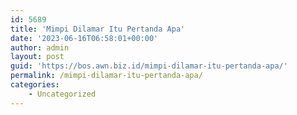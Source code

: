 ```yaml
---
id: 5689
title: 'Mimpi Dilamar Itu Pertanda Apa'
date: '2023-06-16T06:58:01+00:00'
author: admin
layout: post
guid: 'https://bos.awn.biz.id/mimpi-dilamar-itu-pertanda-apa/'
permalink: /mimpi-dilamar-itu-pertanda-apa/
categories:
    - Uncategorized
---
```



